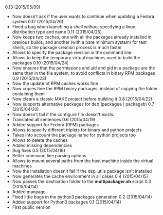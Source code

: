 0.13 (2015/05/09)
 * Now doesn't ask if the user wants to continue when updating a Fedora system
0.12 (2015/04/26)
 * Fixed a bug when launching a shell without specifying a linux distribution type and name 
0.11 (2015/04/25)
 * Now keeps two caches, one with all the packages already installed in previous builds, and another (with a bare minimum system) for test shells, so the package creation process is much faster
 * Allows to specify the package revision in the command line
 * Allows to keep the temporary virtual machines used to build the packages
0.10 (2015/04/24)
 * Now ensures that the permissions and uid and gid in a package are the same than in the file system, to avoid conflicts in binary RPM packages
0.9 (2015/04/23)
 * Now the update of RPM caches works fine
 * Now copies fine the RPM binary packages, instead of copying the folder containing them
 * Now clears a classic MAKE project before building it
0.8 (2015/04/22)
 * Now supports alternative packages for deb (packagea | packageb)
0.7 (2015/04/20)
 * Now doesn't fail if the configure file doesn't exists.
 * Translated all sentences
0.6 (2015/04/19)
 * Added support for Fedora (RPM) packages
 * Allows to specify different triplets for binary and python projects
 * Takes into account the package name for python projects too
 * Allows to delete the caches
 * Added missing dependencies
 * Bug fixes
0.5 (2015/04/18)
 * Better command line parsing options
 * Allows to mount several paths from the host machine inside the virtual machines
 * Now the installation doesn't fail if the dep_utils package isn't installed
 * Now generates the cache environment in all cases
0.4 (2015/04/15)
 * Now passes the destination folder to the **multipackager.sh** script
0.3 (2015/04/14)
 * Added manpage
 * Fixed little bugs in the python3 packages generation
0.2 (2015/04/14)
 * Added support for Python3 packages
0.1 (2015/04/14)
 * First public version
